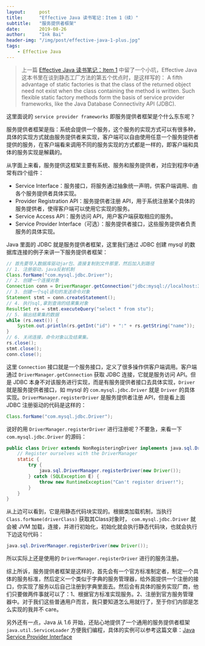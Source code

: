 ```yaml
---
layout:     post
title:      "Effective Java 读书笔记：Item 1（续）"
subtitle:   "服务提供者框架"
date:       2019-08-26
author:     "Ink Bai"
header-img: "/img/post/effective-java-1-plus.jpg"
tags:
    - Effective Java
---
```


> 上一篇 [Effective Java 读书笔记：Item 1](https://baixin.ink/2019/08/25/effective-java-item-1/) 中留了一个小坑，Effective Java 这本书里在谈到静态工厂方法的第五个优点时，是这样写的：
A fifth advantage of static factories is that the class of the returned object need not exist when the class containing the method is written. Such flexible static factory methods form the basis of service provider frameworks, like the Java Database Connectivity API (JDBC).

这里面说的 `service provider frameworks` 即服务提供者框架是个什么东东呢？

服务提供者框架是指：系统会提供一个服务，这个服务的实现方式可以有很多种，具体的实现方式就由服务提供者来实现，客户端可以自由使用任意一个服务提供者提供的服务，在客户端看来调用不同的服务实现的方式都是一样的，即客户端和具体的服务实现是解藕的。

从字面上来看，服务提供这框架主要有系统、服务和服务提供者，对应到程序中通常有四个组件：

- Service Interface：服务接口，将服务通过抽象统一声明，供客户端调用、由各个服务提供者具体实现。
- Provider Registration API：服务提供者注册 API，用于系统注册某个具体的服务提供者，使得客户端可以使用它实现的服务。
- Service Access API：服务访问 API，用户客户端获取相应的服务。
- Service Provider Interface（可选）：服务提供者接口，这些服务提供者负责服务的具体实现。

Java 里面的 JDBC 就是服务提供者框架，这里我们通过 JDBC 创建 mysql 的数据库连接的例子来讲一下服务提供者框架：

```java
// 首先要导入数据库驱动jar包、直接复制到文件那里，然后加入到路径
// 1. 注册驱动，java反射机制
Class.forName("com.mysql.jdbc.Driver");
// 2. 创建一个连接对象
Connection conn = DriverManager.getConnection("jdbc:mysql://localhost:3306/mydb", "root", "password");
// 3. 创建一个sql语句的发送命令对象
Statement stmt = conn.createStatement();
// 4. 执行sql,拿到查询的结果集对象
ResultSet rs = stmt.executeQuery("select * from stu");
// 5. 输出结果集的数据
while (rs.next()) {
    System.out.println(rs.getInt("id") + ":" + rs.getString("name"));
}
// 6. 关闭连接，命令对象以及结果集。
rs.close();
stmt.close();
conn.close();
```

这里 `Connection` 接口就是一个服务接口，定义了很多操作供客户端调用。客户端通过 `DriverManager.getConnection` 获取 JDBC 连接，它就是服务访问 API。但是 JDBC 本身不对该服务进行实现，而是有服务提供者接口去具体实现，`Driver` 就是服务提供者接口，如 mysql 的 `com.mysql.jdbc.Driver` 就是 `Driver` 的具体实现。`DriverManager.registerDriver` 是服务提供者注册 API，但是看上面 JDBC 注册驱动的代码是这样的：

```java
Class.forName("com.mysql.jdbc.Driver");
```

说好的用 `DriverManager.registerDriver` 进行注册呢？不要急，来看一下 `com.mysql.jdbc.Driver` 的源码：

```java
public class Driver extends NonRegisteringDriver implements java.sql.Driver {  
    // Register ourselves with the DriverManager   
    static {  
        try {  
            java.sql.DriverManager.registerDriver(new Driver());  
        } catch (SQLException E) {  
            throw new RuntimeException("Can't register driver!");  
        }  
    }  
}
```

从上边可以看到，它是用静态代码块实现的。根据类加载机制，当执行 `Class.forName(driverClass)` 获取其Class对象时， `com.mysql.jdbc.Driver` 就会被 JVM 加载，连接，并进行初始化，初始化就会执行静态代码块，也就会执行下边这句代码：

```java
java.sql.DriverManager.registerDriver(new Driver());
```

所以实际上还是使用的 `DriverManager.registerDriver` 进行的服务注册。

综上所诉，服务提供者框架是这样的，首先会有一个官方标准制定者，制定一个具体的服务标准，然后定义一个类似于字典的服务管理器，给外面提供一个注册的接口，你实现了服务以后自己注册到字典里面去。然后会有具体的服务实现厂商，他们只要做两件事就可以了：1、根据官方标准实现服务。2、注册到官方服务管理器中。对于我们这些普通用户而言，我只要知道怎么用就行了，至于你们内部是怎么实现的我并不 care。

另外还有一点，Java 从 1.6 开始，还贴心地提供了一个通用的服务提供者框架 `java.util.ServiceLoader` 方便我们编程，具体的实例可以参考这篇文章：[Java Service Provider Interface](https://www.baeldung.com/java-spi)
